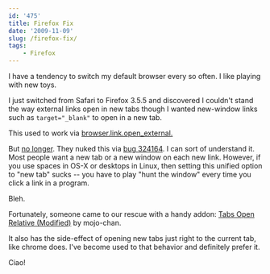 ```yaml
---
id: '475'
title: Firefox Fix
date: '2009-11-09'
slug: /firefox-fix/
tags:
    - Firefox
---
```


I have a tendency to switch my default browser every so often. I like playing
with new toys.

I just switched from Safari to Firefox 3.5.5 and discovered I couldn't stand
the way external links open in new tabs though I wanted new-window links such
as `target="_blank"` to open in a new tab.

<!-- more -->

This used to work via
[browser.link.open_external.](http://kb.mozillazine.org/Browser.link.open_external)

But [no longer](http://kb.mozillazine.org/Browser.link.open_external). They
nuked this via
[bug 324164](https://bugzilla.mozilla.org/show_bug.cgi?id=324164). I can sort
of understand it. Most people want a new tab or a new window on each new link.
However, if you use spaces in OS-X or desktops in Linux, then setting this
unified option to "new tab" sucks \-- you have to play "hunt the window" every
time you click a link in a program.

Bleh.

Fortunately, someone came to our rescue with a handy addon:
[Tabs Open Relative (Modified)](https://addons.mozilla.org/en-US/firefox/addon/13626)
by mojo-chan.

It also has the side-effect of opening new tabs just right to the current tab,
like chrome does. I've become used to that behavior and definitely prefer it.

Ciao!
